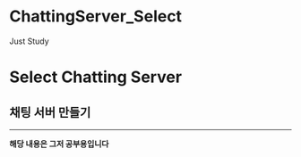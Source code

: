 # ChattingServer_Select
Just Study

# Select Chatting Server
## 채팅 서버 만들기

----

**해당 내용은 그저 공부용입니다**
